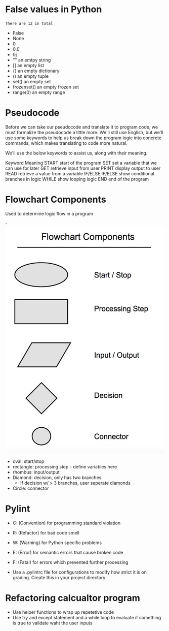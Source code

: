 # False values in Python
    There are 12 in total

- False
- None
- 0
- 0.0
- 0j
- "" an emtpy string
- [] an empty list
- {} an empty dictionary
- () an empty tuple
- set() an empty set
- frozenset() an empty frozen set
- range(0) an empty range

# Pseudocode

Before we can take our pseudocode and translate it to program code, we must formalize the pseudocode a little more. We'll still use English, but we'll use some keywords to help us break down the program logic into concrete commands, which makes translating to code more natural.

We'll use the below keywords to assist us, along with their meaning.

Keyword	Meaning
START	start of the program
SET	set a variable that we can use for later
GET	retrieve input from user
PRINT	display output to user
READ	retrieve a value from a variable
IF/ELSE IF/ELSE	show conditional branches in logic
WHILE	show looping logic
END	end of the program

# Flowchart Components

Used to determine logic flow in a program

-![alt text](image.png)
- oval: start/stop
- rectangle: processing step - define variables here
- rhombus: input/output 
- Diamond: decision, only has two branches
    - If decision w/ > 3 branches, user seperate diamonds
- Circle: connector


# Pylint

- C: (Convention) for programming standard       violation
- R: (Refactor) for bad code smell
- W: (Warning) for Python specific problems
- E: (Error) for semantic errors that cause broken code
- F: (Fatal) for errors which prevented further processing

- Use a .pylintrc file for configurations to modify how strict it is on grading. Create this in your project directory

# Refactoring calcualtor program

- Use helper functions to wrap up repetetive code
- Use try and except statement and a while loop to evaluate if 
something is true to validate waht the user inputs
